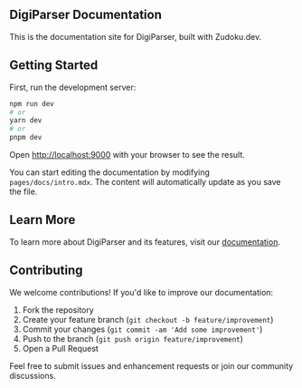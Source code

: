 ## DigiParser Documentation

This is the documentation site for DigiParser, built with Zudoku.dev.

## Getting Started

First, run the development server:

```bash
npm run dev
# or
yarn dev
# or
pnpm dev
```

Open [http://localhost:9000](http://localhost:9000) with your browser to see the result.

You can start editing the documentation by modifying `pages/docs/intro.mdx`. The content will automatically update as you save the file.

## Learn More

To learn more about DigiParser and its features, visit our [documentation](https://www.digiparser.com/docs).

## Contributing

We welcome contributions! If you'd like to improve our documentation:

1. Fork the repository
2. Create your feature branch (`git checkout -b feature/improvement`)
3. Commit your changes (`git commit -am 'Add some improvement'`)
4. Push to the branch (`git push origin feature/improvement`)
5. Open a Pull Request

Feel free to submit issues and enhancement requests or join our community discussions.
